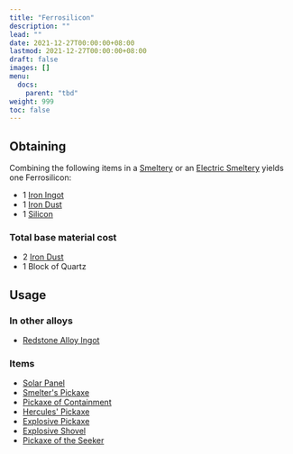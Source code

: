 ```yaml
---
title: "Ferrosilicon"
description: ""
lead: ""
date: 2021-12-27T00:00:00+08:00
lastmod: 2021-12-27T00:00:00+08:00
draft: false
images: []
menu: 
  docs:
    parent: "tbd"
weight: 999
toc: false
---
```


## Obtaining

Combining the following items in a [Smeltery](https://github.com/Slimefun/Slimefun4/wiki/Smeltery) or an [Electric Smeltery](https://github.com/Slimefun/Slimefun4/wiki/Electric-Smeltery) yields one Ferrosilicon:

* 1 [Iron Ingot](https://github.com/Slimefun/Slimefun4/wiki/Iron-Ingot)
* 1 [Iron Dust](https://github.com/Slimefun/Slimefun4/wiki/Iron-Dust)
* 1 [Silicon](https://github.com/Slimefun/Slimefun4/wiki/Silicon)

### Total base material cost

* 2 [Iron Dust](https://github.com/Slimefun/Slimefun4/wiki/Iron-Dust)
* 1 Block of Quartz

## Usage

### In other alloys

* [Redstone Alloy Ingot](https://github.com/Slimefun/Slimefun4/wiki/Redstone-Alloy-Ingot)

### Items

* [Solar Panel](https://github.com/Slimefun/Slimefun4/wiki/Solar-Panel)
* [Smelter's Pickaxe](https://github.com/Slimefun/Slimefun4/wiki/Smelter's-Pickaxe)
* [Pickaxe of Containment](https://github.com/Slimefun/Slimefun4/wiki/Pickaxe-of-Containment)
* [Hercules' Pickaxe](https://github.com/Slimefun/Slimefun4/wiki/Hercules'-Pickaxe)
* [Explosive Pickaxe](https://github.com/Slimefun/Slimefun4/wiki/Explosive-Pickaxe)
* [Explosive Shovel](https://github.com/Slimefun/Slimefun4/wiki/Explosive-Shovel)
* [Pickaxe of the Seeker](https://github.com/Slimefun/Slimefun4/wiki/Pickaxe-of-the-Seeker)
